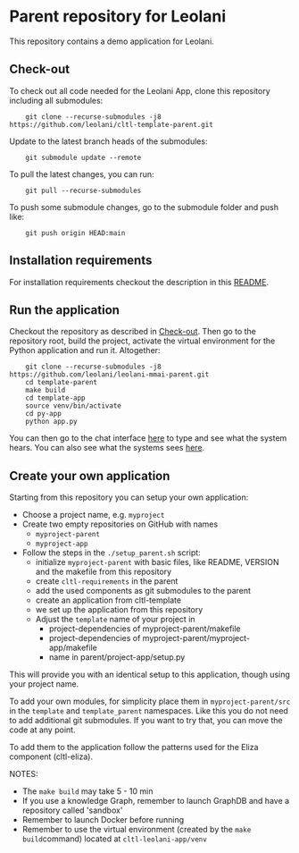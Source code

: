 # Parent repository for Leolani

This repository contains a demo application for Leolani.

## Check-out

To check out all code needed for the Leolani App, clone this repository including all submodules:

        git clone --recurse-submodules -j8 https://github.com/leolani/cltl-template-parent.git

Update to the latest branch heads of the submodules:

        git submodule update --remote

To pull the latest changes, you can run:

        git pull --recurse-submodules

To push some submodule changes, go to the submodule folder and push like:

        git push origin HEAD:main

## Installation requirements

For installation requirements checkout the description in this [README](https://github.com/leolani/cltl-combot/tree/4516bea55175f646643a88e74aa1a242f5a306c0?tab=readme-ov-file#prerequisites).

## Run the application

Checkout the repository as described in [Check-out](#check-out). Then go to the repository root, build the project,
activate the virtual environment for the Python application and run it. Altogether:

        git clone --recurse-submodules -j8 https://github.com/leolani/leolani-mmai-parent.git
        cd template-parent
        make build
        cd template-app
        source venv/bin/activate
        cd py-app
        python app.py

You can then go to the chat interface [here](http://0.0.0.0:8000/chatui/static/chat.html) to type and see what the
system hears. You can also see what the systems sees [here](http://0.0.0.0:8000/monitoring/static/monitoring.html).

## Create your own application

Starting from this repository you can setup your own application:

* Choose a project name, e.g. `myproject`
* Create two empty repositories on GitHub with names
  * `myproject-parent`
  * `myproject-app`
* Follow the steps in the `./setup_parent.sh` script:
  * initialize `myproject-parent` with basic files, like README, VERSION and the makefile from this repository
  * create `cltl-requirements` in the parent
  * add the used components as git submodules to the parent
  * create an application from cltl-template
  * we set up the application from this repository
  * Adjust the `template` name of your project in
    * project-dependencies of myproject-parent/makefile
    * project-dependencies of myproject-parent/myproject-app/makefile
    * name in parent/project-app/setup.py

This will provide you with an identical setup to this application, though using your project name.

To add your own modules, for simplicity place them in `myproject-parent/src` in the `template` and `template_parent`
namespaces. Like this you do not need to add additional git submodules. If you want to try that, you can move the code
at any point.

To add them to the application follow the patterns used for the Eliza component (cltl-eliza).

NOTES:

- The `make build` may take 5 - 10 min
- If you use a knowledge Graph, remember to launch GraphDB and have a repository called 'sandbox'
- Remember to launch Docker before running
- Remember to use the virtual environment (created by the `make build`command) located at `cltl-leolani-app/venv`
